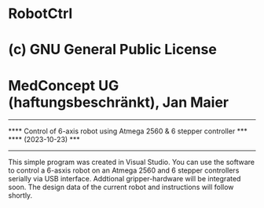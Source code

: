 # RobotCtrl
# (c) GNU General Public License
# MedConcept UG (haftungsbeschränkt), Jan Maier

*************************************************************************************
****   Control of 6-axis robot using Atmega 2560 &amp; 6 stepper controller       ***
****   (2023-10-23)                                                               ***
*************************************************************************************

This simple program was created in Visual Studio. 
You can use the software to control a 6-asxis robot on an Atmega 2560 and 6 stepper controllers serially via USB interface.
Addtional gripper-hardware will be integrated soon.
The design data of the current robot and instructions will follow shortly.

